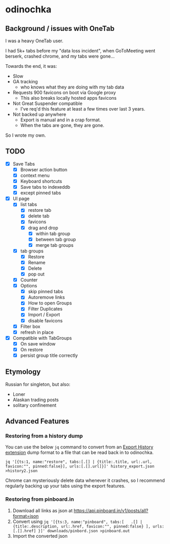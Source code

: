 # odinochka

## Background / issues with OneTab

I was a heavy OneTab user.

I had 5k+ tabs before my "data loss incident", when GoToMeeting
went berserk, crashed chrome, and my tabs were gone...

Towards the end, it was:

  - Slow
  - GA tracking
    * who knows what they are doing with my tab data
  - Requests 900 favicons on boot via Google proxy
    * This also breaks locally hosted apps favicons
  - Not Great Suspender compatible
    * I've req'd this feature at least a few times over last 3 years.
  - Not backed up anywhere
    * Export is manual and in a crap format.
    * When the tabs are gone, they are gone.

So I wrote my own.

## TODO
  - [x] Save Tabs
    - [x] Browser action button
    - [x] context menu
    - [x] Keyboard shortcuts
    - [x] Save tabs to indexeddb
    - [x] except pinned tabs
  - [x] UI page
    - [x] list tabs
        - [x] restore tab
        - [x] delete tab
        - [x] favicons
        - [x] drag and drop
          - [x] within tab group
          - [x] between tab group
          - [x] merge tab groups
    - [x] tab groups
      - [x] Restore
      - [x] Rename
      - [x] Delete
      - [x] pop out
    - [x] Counter
    - [x] Options
      - [x] skip pinned tabs
      - [x] Autoremove links
      - [x] How to open Groups
      - [x] Filter Duplicates
      - [x] Import / Export
      - [x] disable favicons
    - [x] Filter box
    - [x] refresh in place
  - [x] Compatible with TabGroups
    - [x] On save window
    - [x] On restore
    - [x] persist group title correctly

## Etymology

Russian for singleton, but also:

  - Loner
  - Alaskan trading posts
  - solitary confinement

## Advanced Features

### Restoring from a history dump

You can use the below `jq` command to convert from an [Export History extension](https://chrome.google.com/webstore/detail/export-historybookmarks-t/dcoegfodcnjofhjfbhegcgjgapeichlf)
dump format to a file that can be read back in to odinochka.

```
jq '[{ts:1, name:"restore", tabs:[.[] | {title:.title, url:.url, favicon:"", pinned:false}], urls:[.[].url]}]' history_export.json  >history2.json
```

Chrome can mysteriously delete data whenever it crashes, so I recommend regularly backing up your tabs using the export features.

### Restoring from pinboard.in

1. Download all links as json at https://api.pinboard.in/v1/posts/all?format=json
2. Convert using
  `jq '[{ts:3, name:"pinboard", tabs:[   .[] | {title:.description, url:.href, favicon:"", pinned:false} ], urls:[.[].href] }]' downloads/pinbord.json >pinboard.out`
3. Import the converted json
